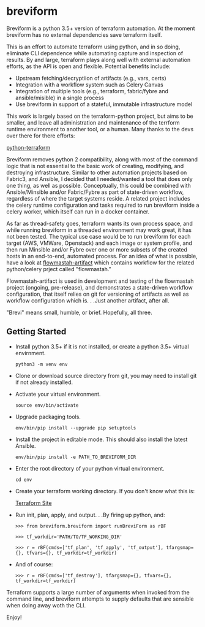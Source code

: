 breviform
========

Breviform is a python 3.5+ version of terraform automation. At the 
moment breviform has no external dependencies save terraform itself.

This is an effort to automate terraform using python, and in so doing, 
eliminate CLI dependence while automating capture and inspection of 
results. By and large, terraform plays along well with external automation 
efforts, as the API is open and flexible. Potential benefits include:

  * Upstream fetching/decryptiion of artifacts (e.g., vars, certs)
  * Integration with a workflow system such as Celery Canvas
  * Integration of multiple tools (e.g., terraform, fabric/fybre and ansible/misible) in a single process 
  * Use breviform in support of a stateful, immutable infrastructure model

This work is largely based on the terraform-python project, but aims to be 
smaller, and leave all administration and maintenance of the 
terrform runtime environment to another tool, or a human. Many thanks to 
the devs over there for there efforts:

   [python-terraform](https://github.com/beelit94/python-terraform)
 
Breviform removes python 2 compatibility, along with most of the 
command logic that is not essential to the basic work of creating, 
modifying, and destroying infrastructure. Similar to other 
automation projects based on Fabric3, and Ansible, I decided that I 
needed/wanted a tool that does only one thing, as well as possible.
Conceptually, this could be combined with Ansible/Minsible and/or Fabric/Fybre as part 
of state-driven workflow, regardless of where the target systems reside. 
A related project includes the celery runtime configuration and tasks 
required to run breviform inside a celery worker, which itself can run in a 
docker container.

As far as thread-safety goes, terraform wants its own process space, and 
while running breviform in a threaded environment may work great, 
it has not been tested. The typical use case would be to run breviform for 
each target (AWS, VMWare, Openstack) and each image or system profile, and 
then run Minsible and/or Fybre over one or more subsets of the 
created hosts in an end-to-end, automated process. For an idea of what is 
possible, have a look at [flowmastah-artifact](https://github.com/rosey99/flowmastah-artifact) which contains workflow for 
the related python/celery prject called "flowmastah." 

Flowmastah-artifact is used in development and testing of the flowmastah 
project (ongoing, pre-release), and demonstrates a state-driven workflow 
configuration, that itself relies on git for versioning of artifacts as well 
as workflow configuration which is. . .Just another artifact, after all.
 
"Brevi" means small, humble, or brief. Hopefully, all three.


Getting Started
---------------

- Install python 3.5+ if it is not installed, or create a python 3.5+ virtual envirnment.

    `python3 -m venv env`

- Clone or download source directory from git, you may need to install git if not already installed.  

- Activate your virtual environment.

    `source env/bin/activate`

- Upgrade packaging tools.

    `env/bin/pip install --upgrade pip setuptools`

- Install the project in editable mode. This should also install the latest Ansible.

    `env/bin/pip install -e PATH_TO_BREVIFORM_DIR`

- Enter the root directory of your python virtual environment.

    `cd env`

- Create your terraform working directory. If you don't know what this is:

    [Terraform Site](https://www.terraform.io/)
    
- Run init, plan, apply, and output. . .By firing up python, and:

    `>>> from breviform.breviform import runBreviForm as rBF`
    
    `>>> tf_workdir='PATH/TO/TF_WORKING_DIR'`
    
    `>>> r = rBF(cmds=['tf_plan', 'tf_apply', 'tf_output'], tfargsmap={}, tfvars={}, tf_workdir=tf_workdir)`
    
- And of course:
    
    `>>> r = rBF(cmds=['tf_destroy'], tfargsmap={}, tfvars={}, tf_workdir=tf_workdir)`

Terraform supports a large number of arguments when invoked from the command line, and 
breviform attempts to supply defaults that are sensible when doing away woth the CLI.  


Enjoy!
